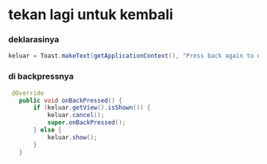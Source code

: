  # tekan lagi untuk kembali
 
 
 ### deklarasinya
 
 ```java
 keluar = Toast.makeText(getApplicationContext(), "Press back again to exit", Toast.LENGTH_SHORT);
 ```
 
 ### di backpressnya
 ```java
  @Override
    public void onBackPressed() {
        if (keluar.getView().isShown()) {
            keluar.cancel();
            super.onBackPressed();
        } else {
            keluar.show();
        }    
    }
 ```
 
 
